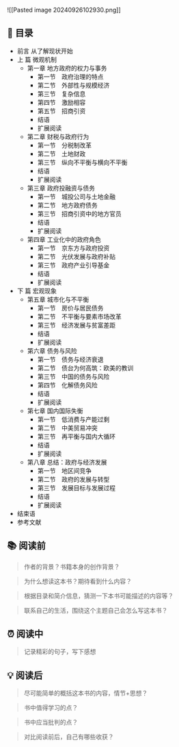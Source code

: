 ![[Pasted image 20240926102930.png]]
## 📑 目录
* 前言 从了解现状开始  
* 上 篇 微观机制  
	* 第一章 地方政府的权力与事务  
		* 第一节　政府治理的特点  
		* 第二节　外部性与规模经济  
		* 第三节　复杂信息  
		* 第四节　激励相容  
		* 第五节　招商引资  
		* 结语  
		* 扩展阅读  
	* 第二章 财税与政府行为  
		* 第一节　分税制改革 
		* 第二节　土地财政  
		* 第三节　纵向不平衡与横向不平衡  
		* 结语  
		* 扩展阅读  
	* 第三章 政府投融资与债务  
		* 第一节　城投公司与土地金融  
		* 第二节　地方政府债务  
		* 第三节　招商引资中的地方官员 
		* 结语  
		* 扩展阅读
	* 第四章 工业化中的政府角色  
		* 第一节　京东方与政府投资  
		* 第二节　光伏发展与政府补贴
		* 第三节　政府产业引导基金  
		* 结语 
		* 扩展阅读  
* 下 篇 宏观现象  
	* 第五章 城市化与不平衡  
		* 第一节　房价与居民债务  
		* 第二节　不平衡与要素市场改革  
		* 第三节　经济发展与贫富差距  
		* 结语  
		* 扩展阅读  
	* 第六章 债务与风险  
		* 第一节　债务与经济衰退  
		* 第二节　债台为何高筑：欧美的教训
		* 第三节　中国的债务与风险  
		* 第四节　化解债务风险  
		* 结语  
		* 扩展阅读  
	* 第七章 国内国际失衡  
		* 第一节　低消费与产能过剩  
		* 第二节　中美贸易冲突  
		* 第三节　再平衡与国内大循环  
		* 结语  
		* 扩展阅读  
	* 第八章 总结：政府与经济发展
		* 第一节　地区间竞争  
		* 第二节　政府的发展与转型  
		* 第三节　发展目标与发展过程  
		* 结语  
		* 扩展阅读  
* 结束语  
* 参考文献

## 📚 阅读前
> 作者的背景？书籍本身的创作背景？

> 为什么想读这本书？期待看到什么内容？

> 根据目录和简介信息，猜测一下本书可能描述的内容等？

> 联系自己的生活，围绕这个主题自己会怎么写这本书？
## ⏰ 阅读中
> 记录精彩的句子，写下感想
##  💡 阅读后
> 尽可能简单的概括这本书的内容，情节+思想？

> 书中值得学习的点？

> 书中应当批判的点？

> 对比阅读前后，自己有哪些收获？ 
